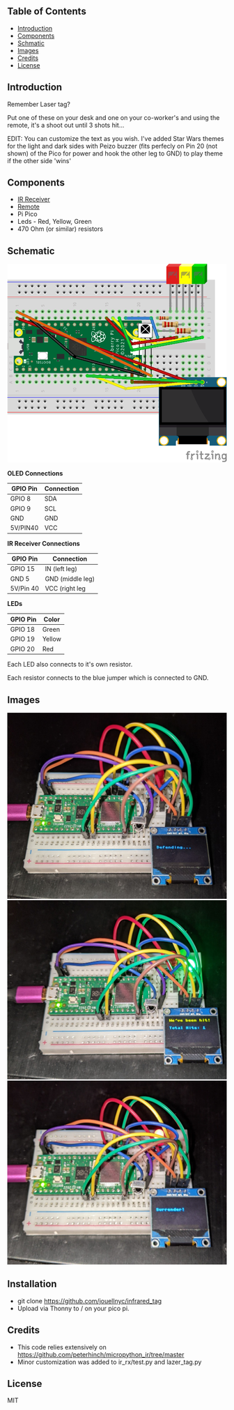## Table of Contents
- [Introduction](#introduction)
- [Components](#Components)
- [Schmatic](#schematic)
- [Images](#images)
- [Credits](#credits)
- [License](#license)

## Introduction

Remember Laser tag?  

Put one of these on your desk and one on your co-worker's and using the remote, it's a shoot out until 3 shots hit...

EDIT: You can customize the text as you wish. I've added Star Wars themes for the light and dark sides with Peizo buzzer (fits perfecly on Pin 20 (not shown) of the Pico for power and hook the other leg to GND) to play theme if the other side 'wins'

## Components
- [IR Receiver](https://www.amazon.com/gp/product/B06XYNDRGF)
- [Remote](https://www.amazon.com/gp/product/B0C7BPJYH1/)
- Pi Pico
- Leds - Red, Yellow, Green
- 470 Ohm (or similar) resistors


## Schematic 
![Fritzing](images/ir_tag_sketch.png)

**OLED Connections**

| GPIO Pin | Connection|
| -------- | --------- |
| GPIO 8   | SDA       |
| GPIO 9   | SCL       |
| GND      | GND       |
| 5V/PIN40 | VCC       |  

**IR Receiver Connections**

| GPIO Pin | Connection|
| -------- | --------- |
| GPIO 15  | IN  (left leg) |
| GND 5    | GND (middle leg) |
| 5V/Pin 40| VCC (right leg|

**LEDs**

| GPIO Pin | Color     |
| -------- | --------- |
| GPIO 18  | Green     |
| GPIO 19  | Yellow    |
| GPIO 20  | Red       |

Each LED also connects to it's own resistor.  

Each resistor connects to the blue jumper which is connected to GND. 



## Images 
![Action 1](images/LT1.jpg)
![Action 2](images/LT4.jpg)
![Action 3](images/LT2.jpg)


## Installation
- git clone https://github.com/jouellnyc/infrared_tag  
- Upload via Thonny to / on your pico pi.


## Credits
- This code relies extensively on https://github.com/peterhinch/micropython_ir/tree/master
- Minor customization was added to ir_rx/test.py and lazer_tag.py

## License 
MIT  
